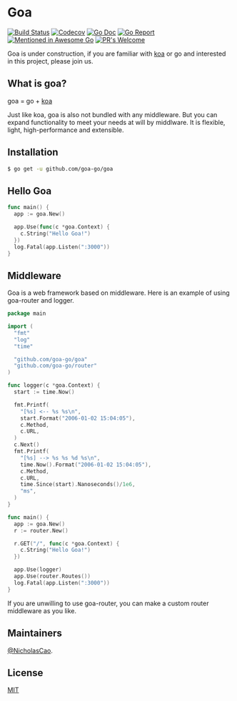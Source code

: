 # Goa

[![Build Status](https://travis-ci.org/goa-go/goa.svg?branch=master)](https://travis-ci.org/goa-go/goa)
[![Codecov](https://codecov.io/gh/goa-go/goa/branch/master/graph/badge.svg)](https://codecov.io/github/goa-go/goa?branch=master)
[![Go Doc](https://godoc.org/github.com/goa-go/goa?status.svg)](http://godoc.org/github.com/goa-go/goa)
[![Go Report](https://goreportcard.com/badge/github.com/goa-go/goa)](https://goreportcard.com/report/github.com/goa-go/goa)
[![Mentioned in Awesome Go](https://awesome.re/mentioned-badge.svg)](https://github.com/avelino/awesome-go)
[![PR's Welcome](https://img.shields.io/badge/PRs-welcome-brightgreen.svg?style=flat)](https://github.com/goa-go/goa/pull/new) 

Goa is under construction, if you are familiar with [koa](https://github.com/koajs/koa) or go and interested in this project, please join us.

## What is goa?

goa = go + [koa](https://github.com/koajs/koa)

Just like koa, goa is also not bundled with any middleware. But you can expand functionality to meet your needs at will by middlware. It is flexible, light, high-performance and extensible.

## Installation

```bash
$ go get -u github.com/goa-go/goa
```

##  Hello Goa

```go
func main() {
  app := goa.New()

  app.Use(func(c *goa.Context) {
    c.String("Hello Goa!")
  })
  log.Fatal(app.Listen(":3000"))
}
```

## Middleware

Goa is a web framework based on middleware.
Here is an example of using goa-router and logger.
```go
package main

import (
  "fmt"
  "log"
  "time"

  "github.com/goa-go/goa"
  "github.com/goa-go/router"
)

func logger(c *goa.Context) {
  start := time.Now()

  fmt.Printf(
    "[%s] <-- %s %s\n",
    start.Format("2006-01-02 15:04:05"),
    c.Method,
    c.URL,
  )
  c.Next()
  fmt.Printf(
    "[%s] --> %s %s %d %s\n",
    time.Now().Format("2006-01-02 15:04:05"),
    c.Method,
    c.URL,
    time.Since(start).Nanoseconds()/1e6,
    "ms",
  )
}

func main() {
  app := goa.New()
  r := router.New()

  r.GET("/", func(c *goa.Context) {
    c.String("Hello Goa!")
  })

  app.Use(logger)
  app.Use(router.Routes())
  log.Fatal(app.Listen(":3000"))
}
```

If you are unwilling to use goa-router, you can make a custom router middleware as you like.

## Maintainers

[@NicholasCao](https://github.com/NicholasCao).

## License

[MIT](https://github.com/goa-go/goa/blob/master/LICENSE)
